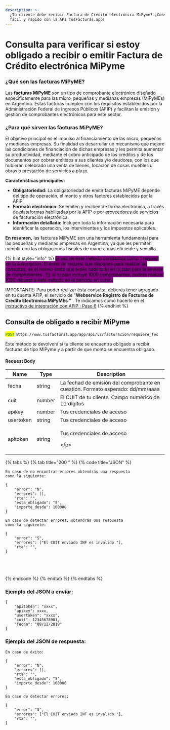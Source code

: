 ```yaml
---
description: >-
  ¿Tu cliente debe recibir Factura de Crédito electrónica MiPyme? ¡Consulta
  fácil y rápido con la API TusFacturas.app!
---
```


# Consulta para verificar si estoy obligado a recibir o emitir Factura de Crédito electrónica MiPyme

### ¿Qué son las **facturas MiPyME?**

Las **facturas MiPyME** son un tipo de comprobante electrónico diseñado específicamente para las micro, pequeñas y medianas empresas (MiPyMEs) en Argentina. Estas facturas cumplen con los requisitos establecidos por la Administración Federal de Ingresos Públicos (AFIP) y facilitan la emisión y gestión de comprobantes electrónicos para este sector.

### **¿Para qué sirven las** **facturas MiPyME?**

El objetivo principal es el impulso al financiamiento de las micro, pequeñas y medianas empresas. Su finalidad es desarrollar un mecanismo que mejore las condiciones de financiación de dichas empresas y les permita aumentar su productividad, mediante el cobro anticipado de los créditos y de los documentos por cobrar emitidos a sus clientes y/o deudores, con los que hubieran celebrado una venta de bienes, locación de cosas muebles u obras o prestación de servicios a plazo.

**Características principales:**

* **Obligatoriedad:** La obligatoriedad de emitir facturas MiPyME depende del tipo de operación, el monto y otros factores establecidos por la AFIP.
* **Formato electrónico:** Se emiten y reciben de forma electrónica, a través de plataformas habilitadas por la AFIP o por proveedores de servicios de facturación electrónica.
* **Información detallada:** Incluyen toda la información necesaria para identificar la operación, los intervinientes y los impuestos aplicables.

**En resumen,** las facturas MiPyME son una herramienta fundamental para las pequeñas y medianas empresas en Argentina, ya que les permiten cumplir con las obligaciones fiscales de manera más eficiente y sencilla.



{% hint style="info" %}
<mark style="background-color:purple;">El uso de éste método contabiliza como 1 request en tu suscripción. El límite de request que dispones para realizar las consultas, es el mismo limite que tenés habilitado en tu plan para la emisión de comprobantes . Ej: si tu plan incluye 1000 comprobantes, podrás realizar 1000 request a éste método en el período en curso.</mark>

IMPORTANTE: Para poder realizar ésta consulta, deberás tener agregado en tu cuenta AFIP, el servicio de "**Webservice Registro de Facturas de Crédito Electrónica MiPyMEs "** . Te indicamos cómo hacerlo en el [instructivo de integración con AFIP : Paso 6](https://youtu.be/\_YSRksd0\_A0)
{% endhint %}

## Consulta de obligado a recibir MiPyme

<mark style="color:green;">`POST`</mark> `https://www.tusfacturas.app/app/api/v2/facturacion/requiere_fec`

Éste método te devolverá si tu cliente se encuentra obligado a recibir facturas de tipo MiPyme y a partir de que monto se encuentra obligado.

#### Request Body

| Name      | Type   | Description                                                                    |
| --------- | ------ | ------------------------------------------------------------------------------ |
| fecha     | string | La fechad de emisión del comprobante en cuestión. Formato esperado: dd/mm/aaaa |
| cuit      | number | El CUIT de tu cliente. Campo numérico de 11 digitos                            |
| apikey    | number | Tus credenciales de acceso                                                     |
| usertoken | string | Tus credenciales de acceso                                                     |
| apitoken  | string | <p>Tus credenciales de acceso</p><p>\</p>                                      |

{% tabs %}
{% tab title="200 " %}
{% code title="JSON" %}
```
En caso de no encontrar errores obtendrás una respuesta 
como la siguiente:

{
	"error": "N",
	"errores": [],
	"rta": "",
	"esta_obligado": "S",
	"importe_desde": 100000
}

En caso de detectar errores, obtendrás una respuesta 
como la siguiente:

{
	"error": "S",
	"errores": ["El CUIT enviado INF es invalido."],
	"rta": "", 
}





```
{% endcode %}
{% endtab %}
{% endtabs %}

### Ejemplo del JSON a enviar:

```
{
	"apitoken": "xxxx",
	"apikey": xxxx,
	"usertoken": "xxxx",
	"cuit": 12345678901,
	"fecha": "08/12/2019"
}
```

### Ejemplo del JSON de respuesta:

```
En caso de éxito:

{
	"error": "N",
	"errores": [],
	"rta": "",
	"esta_obligado": "S",
	"importe_desde": 100000
}

En caso de detectar errores:

{
	"error": "S",
	"errores": ["El CUIT enviado INF es invalido."],
	"rta": "", 
}
```
